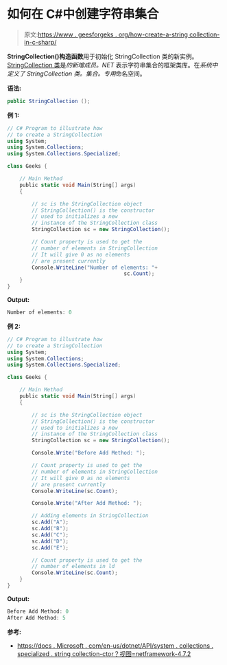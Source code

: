 # 如何在 C#中创建字符串集合

> 原文:[https://www . geesforgeks . org/how-create-a-string collection-in-c-sharp/](https://www.geeksforgeeks.org/how-to-create-a-stringcollection-in-c-sharp/)

**StringCollection()构造函数**用于初始化 StringCollection 类的新实例。 [StringCollection 类](https://www.geeksforgeeks.org/c-sharp-stringcollection-class/)是*的新增成员。NET* 表示字符串集合的框架类库。在*系统中定义了 StringCollection 类。集合。专用*命名空间。

**语法:**

```cs
public StringCollection ();
```

**例 1:**

```cs
// C# Program to illustrate how
// to create a StringCollection
using System;
using System.Collections;
using System.Collections.Specialized;

class Geeks {

    // Main Method
    public static void Main(String[] args)
    {

        // sc is the StringCollection object
        // StringCollection() is the constructor
        // used to initializes a new
        // instance of the StringCollection class
        StringCollection sc = new StringCollection();

        // Count property is used to get the
        // number of elements in StringCollection
        // It will give 0 as no elements
        // are present currently
        Console.WriteLine("Number of elements: "+
                                      sc.Count);
    }
}
```

**Output:**

```cs
Number of elements: 0

```

**例 2:**

```cs
// C# Program to illustrate how
// to create a StringCollection
using System;
using System.Collections;
using System.Collections.Specialized;

class Geeks {

    // Main Method
    public static void Main(String[] args)
    {

        // sc is the StringCollection object
        // StringCollection() is the constructor
        // used to initializes a new
        // instance of the StringCollection class
        StringCollection sc = new StringCollection();

        Console.Write("Before Add Method: ");

        // Count property is used to get the
        // number of elements in StringCollection
        // It will give 0 as no elements
        // are present currently
        Console.WriteLine(sc.Count);

        Console.Write("After Add Method: ");

        // Adding elements in StringCollection
        sc.Add("A");
        sc.Add("B");
        sc.Add("C");
        sc.Add("D");
        sc.Add("E");

        // Count property is used to get the
        // number of elements in ld
        Console.WriteLine(sc.Count);
    }
}
```

**Output:**

```cs
Before Add Method: 0
After Add Method: 5

```

**参考:**

*   [https://docs . Microsoft . com/en-us/dotnet/API/system . collections . specialized . string collection-ctor？视图=netframework-4.7.2](https://docs.microsoft.com/en-us/dotnet/api/system.collections.specialized.stringcollection.-ctor?view=netframework-4.7.2)